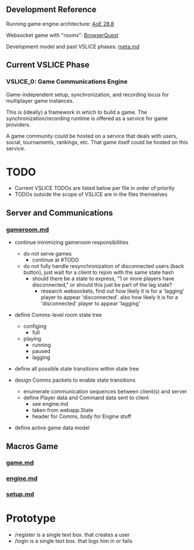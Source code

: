## Development Reference

Running game engine architecture: [AoE 28.8](http://www.gamasutra.com/view/feature/3094/1500_archers_on_a_288_network_.php)

Websocket game with "rooms": [BrowserQuest](https://github.com/mozilla/BrowserQuest)

Development model and past VSLICE phases: [meta.md](meta.md)

## Current VSLICE Phase

### VSLICE_0: Game Communications Engine

Game-independent setup, synchronization, and recording locus for multiplayer game instances.

This is (ideally) a framework in which to build a game.
The synchronization/recording runtime is offered as a service for game providers.

A game community could be hosted on a service that deals with users, social, tournaments, rankings, etc.
That game itself could be hosted on this service.

# TODO

- Current VSLICE TODOs are listed below per file in order of priority
- TODOs outside the scope of VSLICE are in the files themselves

## Server and Communications

### [gameroom.md](gameroom.md)

- continue minimizing gameroom responsibilities
    - do not serve games
        - continue at #TODO
    - do not fully handle resynchronization of disconnected users (back button), just wait for a client to rejoin with the same state hash
        - should there be a state to express, "1 or more players have disconnected," or should this just be part of the lag state?
            - research websockets, find out how likely it is for a 'lagging' player to appear 'disconnected'.  also how likely it is for a 'disconnected' player to appear 'lagging'
            

- define Comms-level room state tree
    - configing
        - full
    - playing
        - running
        - paused
        - lagging

- define all possible state transitions within state tree

- design Comms packets to enable state transitions
    - enumerate communication sequences between client(s) and server
    - define Player data and Command data sent to client
        - see engine.md
        - taken from webapp.State
        - header for Comms, body for Engine stuff

- define active game data model

## Macros Game

### [game.md](game.md)
### [engine.md](engine.md)
### [setup.md](setup.md)

# Prototype

- /register is a single text box.  that creates a user
- /login is a single text box.  that logs him in or fails
